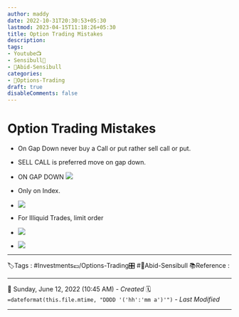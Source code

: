 ```yaml
---
author: maddy
date: 2022-10-31T20:30:53+05:30
lastmod: 2023-04-15T11:18:26+05:30
title: Option Trading Mistakes
description: 
tags:
- Youtube📺
- Sensibull🐂 
- 🧔Abid-Sensibull 
categories: 
- 🤹Options-Trading
draft: true
disableComments: false
---
```

# Option Trading Mistakes
- On Gap Down never buy a Call or put rather sell call or put.
- SELL CALL is preferred move on gap down.
- ON GAP DOWN
 ![](https://i.imgur.com/MLRvOHg.png)
- Only on Index.
- ![](https://i.imgur.com/8YsK7Ox.png)

- For Illiquid Trades, limit order
- ![](https://i.imgur.com/hRWNap1.png)
- ![](https://i.imgur.com/OgPpHbA.png)


---
🏷️Tags : #Investments💷/Options-Trading🎛️ #🧔Abid-Sensibull 
📚Reference :

---
📅   Sunday, June 12, 2022  (10:45 AM) - *Created*
🗓️ `=dateformat(this.file.mtime, "DDDD '('hh':'mm a')'")` - *Last Modified* 

---

